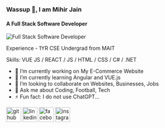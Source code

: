 ### Wassup 👋, I am Mihir Jain
####  A Full Stack Software Developer
![Full Stack Software Developer](https://media.licdn.com/dms/image/C4D16AQEB3uhDwjteTQ/profile-displaybackgroundimage-shrink_350_1400/0/1644004436811?e=1685577600&v=beta&t=dJudqeNuNm4Dm4RyfKMmEpA9XAXhEH1GmJaWw3q3xIk)

Experience - 1YR
CSE Undergrad from MAIT

Skills: VUE JS / REACT / JS / HTML / CSS / C# / .NET

- 🔭 I’m currently working on My E-Commerce Website  
- 🌱 I’m currently learning Angular and VUE.js 
- 👯 I’m looking to collaborate on Websites, Businesses, Jobs 
- 💬 Ask me about Coding, Football, Tech 
- ⚡ Fun fact: I do not use ChatGPT... 


[<img src='https://cdn.jsdelivr.net/npm/simple-icons@3.0.1/icons/github.svg' alt='github' height='40'>](https://github.com/jmihir100)  [<img src='https://cdn.jsdelivr.net/npm/simple-icons@3.0.1/icons/linkedin.svg' alt='linkedin' height='40'>](https://www.linkedin.com/in/jmihir100/)  [<img src='https://cdn.jsdelivr.net/npm/simple-icons@3.0.1/icons/facebook.svg' alt='facebook' height='40'>](https://www.facebook.com/yaarmihir)  [<img src='https://cdn.jsdelivr.net/npm/simple-icons@3.0.1/icons/instagram.svg' alt='instagram' height='40'>](https://www.instagram.com/yaarmihir/)  


